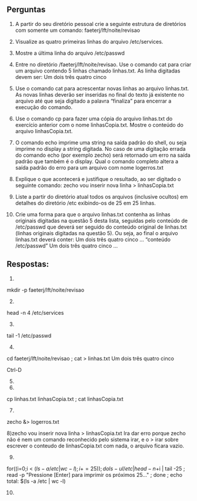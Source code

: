## Perguntas

1. A partir do seu diretório pessoal crie a seguinte estrutura de diretórios com somente um
comando: faeterj/lft/noite/revisao

2. Visualize as quatro primeiras linhas do arquivo /etc/services.

3. Mostre a última linha do arquivo /etc/passwd

4. Entre no diretório /faeterj/lft/noite/revisao. Use o comando cat para criar um arquivo
contendo 5 linhas chamado linhas.txt. As linha digitadas devem ser:
Um
dois
três
quatro
cinco

5. Use o comando cat para acrescentar novas linhas ao arquivo linhas.txt. As novas
linhas deverão ser inseridas no final do texto já existente no arquivo até que seja
digitado a palavra “finaliza” para encerrar a execução do comando.

6. Use o comando cp para fazer uma cópia do arquivo linhas.txt do exercício anterior
com o nome linhasCopia.txt. Mostre o conteúdo do arquivo linhasCopia.txt.

7. O comando echo imprime uma string na saída padrão do shell, ou seja imprime no
display a string digitada. No caso de uma digitação errada do comando echo (por
exemplo zecho) será retornado um erro na saída padrão que também é o display. Qual o
comando completo altera a saída padrão do erro para um arquivo com nome logerros.txt

8. Explique o que acontecerá e justifique o resultado, ao ser digitado o seguinte
comando: zecho vou inserir nova linha > linhasCopia.txt

9. Liste a partir do diretório atual todos os arquivos (inclusive ocultos) em detalhes do
diretório /etc exibindo-os de 25 em 25 linhas.

10. Crie uma forma para que o arquivo linhas.txt contenha as linhas originais digitadas na
questão 5 desta lista, seguidas pelo conteúdo de /etc/passwd que deverá ser seguido do
conteúdo original de linhas.txt (linhas originais digitadas na questão 5). Ou seja, ao final
o arquivo linhas.txt deverá conter:
Um
dois
três
quatro
cinco
…
“conteúdo /etc/passwd”
Um
dois
três
quatro
cinco
…

## Respostas:
1)
mkdir -p  faeterj/lft/noite/revisao

2)
head -n 4 /etc/services

3)
tail -1 /etc/passwd

4)

cd faeterj/lft/noite/revisao ; cat > linhas.txt
Um
dois
três
quatro
cinco

Ctrl-D

5)

6)
cp linhas.txt linhasCopia.txt ; cat linhasCopia.txt

7)
zecho &> logerros.txt


8)zecho vou inserir nova linha > linhasCopia.txt
Ira dar erro porque zecho não é nem um comando reconhecido pelo sistema irar, e o > irar sobre escrever o conteudo de linhasCopia.txt com nada, o arquivo ficara vazio.

9)
for((i=0;i < $(ls -a /etc | wc -l) ;i+=25)); do ls -ul /etc | head -n +$i | tail -25 ; read -p "Pressione [Enter] para imprimir os próximos 25..." ; done ; echo total: $(ls -a /etc | wc -l)

10)
